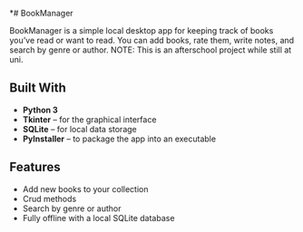 *# BookManager

BookManager is a simple local desktop app for keeping track of books you’ve read or want to read. You can add books, rate them, write notes, and search by genre or author. 
NOTE: This is an afterschool project while still at uni.

## Built With

- **Python 3**
- **Tkinter** – for the graphical interface
- **SQLite** – for local data storage
- **PyInstaller** – to package the app into an executable

## Features

- Add new books to your collection
- Crud methods
- Search by genre or author
- Fully offline with a local SQLite database



